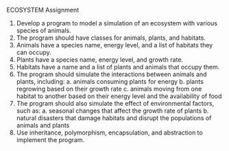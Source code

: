 ECOSYSTEM Assignment
1. Develop a program to model a simulation of an ecosystem with various species of animals.
2. The program should have classes for animals, plants, and habitats.
3. Animals have a species name, energy level, and a list of habitats they can occupy.
4. Plants have a species name, energy level, and growth rate.
5. Habitats have a name and a list of plants and animals that occupy them.
6. The program should simulate the interactions between animals and plants, including: a. animals consuming plants for energy b. plants regrowing based on their growth rate c. animals moving from one habitat to another based on their energy level and the availability of food
7. The program should also simulate the effect of environmental factors, such as: a. seasonal changes that affect the growth rate of plants b. natural disasters that damage habitats and disrupt the populations of animals and plants
8. Use inheritance, polymorphism, encapsulation, and abstraction to implement the program.
